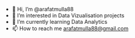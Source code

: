 - 👋 Hi, I’m @arafatmulla88
- 👀 I’m interested in Data Vizualisation projects
- 🌱 I’m currently learning Data Analytics
- 📫 How to reach me arafatmulla88@gmail.com

<!---
arafatmulla88/arafatmulla88 is a ✨ special ✨ repository because its `README.md` (this file) appears on your GitHub profile.
You can click the Preview link to take a look at your changes.
--->
